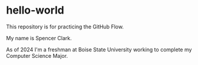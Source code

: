 # hello-world
This repository is for practicing the GitHub Flow.

My name is Spencer Clark.

As of 2024 I'm a freshman at Boise State University working to complete my Computer Science Major.
